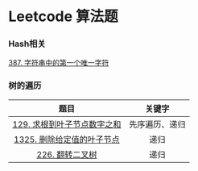 # Leetcode 算法题



### Hash相关

[387. 字符串中的第一个唯一字符](src/leetcode/firstUniqChar)





### 树的遍历

|                            题目                            |     关键字     |
| :--------------------------------------------------------: | :------------: |
|   [129. 求根到叶子节点数字之和](src/everyday/sumNumbers)   | 先序遍历、递归 |
| [1325. 删除给定值的叶子节点](src\leetcode\removeLeafNodes) |      递归      |
|         [226. 翻转二叉树](src\leetcode\invertTree)         |      递归      |



